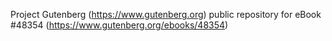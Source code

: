Project Gutenberg (https://www.gutenberg.org) public repository for eBook #48354 (https://www.gutenberg.org/ebooks/48354)
